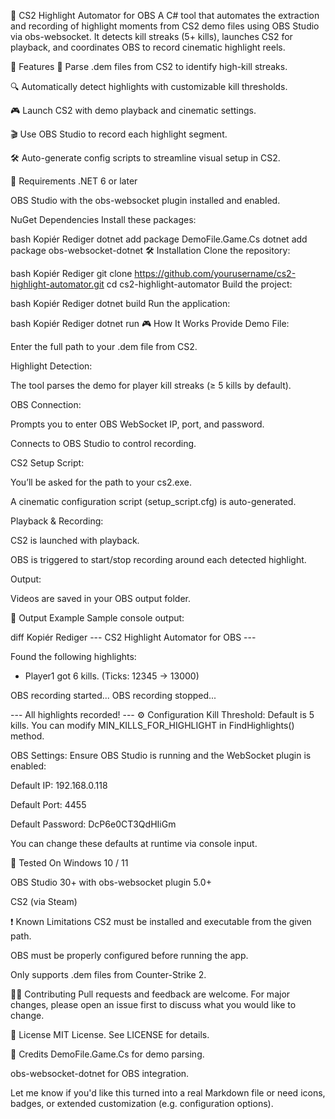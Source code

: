 🎥 CS2 Highlight Automator for OBS
A C# tool that automates the extraction and recording of highlight moments from CS2 demo files using OBS Studio via obs-websocket. It detects kill streaks (5+ kills), launches CS2 for playback, and coordinates OBS to record cinematic highlight reels.

🚀 Features
📁 Parse .dem files from CS2 to identify high-kill streaks.

🔍 Automatically detect highlights with customizable kill thresholds.

🎮 Launch CS2 with demo playback and cinematic settings.

🎬 Use OBS Studio to record each highlight segment.

🛠️ Auto-generate config scripts to streamline visual setup in CS2.

🧰 Requirements
.NET 6 or later

OBS Studio with the obs-websocket plugin installed and enabled.

NuGet Dependencies
Install these packages:

bash
Kopiér
Rediger
dotnet add package DemoFile.Game.Cs
dotnet add package obs-websocket-dotnet
🛠️ Installation
Clone the repository:

bash
Kopiér
Rediger
git clone https://github.com/yourusername/cs2-highlight-automator.git
cd cs2-highlight-automator
Build the project:

bash
Kopiér
Rediger
dotnet build
Run the application:

bash
Kopiér
Rediger
dotnet run
🎮 How It Works
Provide Demo File:

Enter the full path to your .dem file from CS2.

Highlight Detection:

The tool parses the demo for player kill streaks (≥ 5 kills by default).

OBS Connection:

Prompts you to enter OBS WebSocket IP, port, and password.

Connects to OBS Studio to control recording.

CS2 Setup Script:

You’ll be asked for the path to your cs2.exe.

A cinematic configuration script (setup_script.cfg) is auto-generated.

Playback & Recording:

CS2 is launched with playback.

OBS is triggered to start/stop recording around each detected highlight.

Output:

Videos are saved in your OBS output folder.

📂 Output Example
Sample console output:

diff
Kopiér
Rediger
--- CS2 Highlight Automator for OBS ---

Found the following highlights:
- Player1 got 6 kills. (Ticks: 12345 -> 13000)

OBS recording started...
OBS recording stopped...

--- All highlights recorded! ---
⚙️ Configuration
Kill Threshold: Default is 5 kills. You can modify MIN_KILLS_FOR_HIGHLIGHT in FindHighlights() method.

OBS Settings: Ensure OBS Studio is running and the WebSocket plugin is enabled:

Default IP: 192.168.0.118

Default Port: 4455

Default Password: DcP6e0CT3QdHIiGm

You can change these defaults at runtime via console input.

🧪 Tested On
Windows 10 / 11

OBS Studio 30+ with obs-websocket plugin 5.0+

CS2 (via Steam)

❗ Known Limitations
CS2 must be installed and executable from the given path.

OBS must be properly configured before running the app.

Only supports .dem files from Counter-Strike 2.

🧑‍💻 Contributing
Pull requests and feedback are welcome. For major changes, please open an issue first to discuss what you would like to change.

📄 License
MIT License. See LICENSE for details.

🙌 Credits
DemoFile.Game.Cs for demo parsing.

obs-websocket-dotnet for OBS integration.

Let me know if you'd like this turned into a real Markdown file or need icons, badges, or extended customization (e.g. configuration options).
